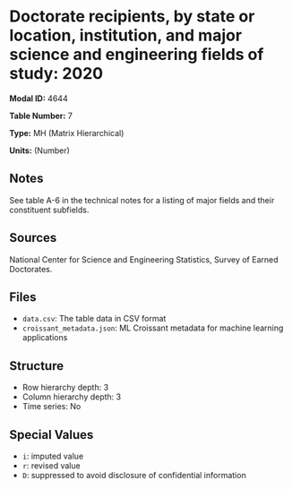 # Doctorate recipients, by state or location, institution, and major science and engineering fields of study: 2020

**Modal ID:** 4644

**Table Number:** 7

**Type:** MH (Matrix Hierarchical)

**Units:** (Number)

## Notes

See table A-6 in the technical notes for a listing of major fields and their constituent subfields.

## Sources

National Center for Science and Engineering Statistics, Survey of Earned Doctorates.

## Files

- `data.csv`: The table data in CSV format
- `croissant_metadata.json`: ML Croissant metadata for machine learning applications

## Structure

- Row hierarchy depth: 3
- Column hierarchy depth: 3
- Time series: No

## Special Values

- `i`: imputed value
- `r`: revised value
- `D`: suppressed to avoid disclosure of confidential information
